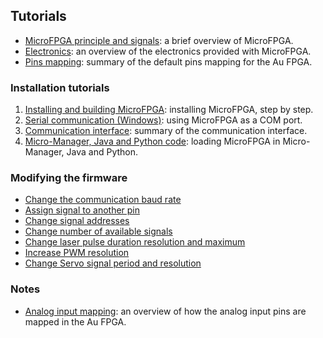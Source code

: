## Tutorials

- [MicroFPGA principle and signals](microfpga.md): a brief overview of MicroFPGA.
- [Electronics](electronics.md): an overview of the electronics provided with MicroFPGA.
- [Pins mapping](pins_br.md): summary of the default pins mapping for the Au FPGA.

### Installation tutorials

1. [Installing and building MicroFPGA](installing_microfpga.md): installing MicroFPGA, step by step.
2. [Serial communication (Windows)](serial_communication_win.md): using MicroFPGA as a COM port.
3. [Communication interface](register_interface.md): summary of the communication interface.
4. [Micro-Manager, Java and Python code](mm_java_python.md): loading MicroFPGA in Micro-Manager, Java and Python.

### Modifying the firmware

- [Change the communication baud rate](changing_baudrate.md)
- [Assign signal to another pin](changing_pins.md)
- [Change signal addresses](change_addresses.md)
- [Change number of available signals](change_number_signals.md)
- [Change laser pulse duration resolution and maximum](change_laser_duration.md)
- [Increase PWM resolution](change_pwm_resolution.md)
- [Change Servo signal period and resolution](change_servo_signal.md)

### Notes

- [Analog input mapping](ai_mapping.md): an overview of how the analog input pins are mapped in the Au FPGA.

